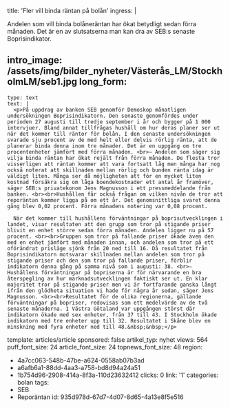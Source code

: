 title: 'Fler vill binda räntan på bolån'
ingress: |
  <p>Andelen som vill binda bolåneräntan har ökat betydligt sedan förra månaden. Det är en av slutsatserna man kan dra av SEB:s senaste Boprisindikator.
  </p>
  
intro_image: /assets/img/bilder_nyheter/Västerås_LM/StockholmLM/seb1.jpg
long_form:
  -
    type: text
    text: |
      <p>På uppdrag av banken SEB genomför Demoskop månatligen undersökningen Boprisindikatorn. Den senaste genomfördes under perioden 27 augusti till tredje september i år och bygger på 1 000 intervjuer. Bland annat tillfrågas hushåll om hur deras planer ser ut när det kommer till räntor för bolån. I den senaste undersökningen svarade sju procent av de med helt eller delvis rörlig ränta, att de planerar binda denna inom tre månader. Det är en uppgång om tre procentenheter jämfört med förra månaden. <br>– Andelen som säger sig vilja binda räntan har ökat rejält från förra månaden. De flesta tror visserligen att räntan kommer att vara fortsatt låg men många har nog också noterat att skillnaden mellan rörlig och bunden ränta idag är väldigt liten. Många ser då möjligheten att för en mycket liten kostnad försäkra sig om låga boendekostnader ett antal år framöver, säger SEB:s privatekonom Jens Magnusson i ett pressmeddelande från banken. <br><br>Hushållen får också frågan om vilken nivån de tror att reporäntan kommer ligga på om ett år. Det genomsnittliga svaret denna gång blev 0,02 procent. Förra månadens notering var 0,08 procent.    
      
      När det kommer till hushållens förväntningar på boprisutvecklingen i landet, visar resultaten att den grupp som tror på stigande priser blivit en enhet större sedan förra månaden. Andelen ligger nu på 57 procent. <br><br>Gruppen som tror på fallande priser ökade även den med en enhet jämfört med månaden innan, och andelen som tror på ett oförändrat prisläge sjönk från 20 ned till 16. Då resultatet från Boprisindikatorn motsvarar skillnaden mellan andelen som tror på stigande priser och den som tror på fallande priser, förblir indikatorn denna gång på samma nivå som i augusti: 38. <br>– Hushållens förväntningar på bopriserna är för närvarande en bra återspegling av hur marknadsutvecklingen faktiskt ser ut. En klar majoritet tror på stigande priser men vi är fortfarande ganska långt ifrån den glödheta situation vi hade för några år sedan, säger Jens Magnusson. <br><br>Resultatet för de olika regionerna, gällande förväntningar på bopriser, redovisas som ett medelvärde av de två senaste månaderna. I Västra Götaland var uppgången störst där indikatorn ökade med sex enheter, från 37 till 43. I Stockholm ökade indikatorn med tre enheter upp till 32. Resultatet i Skåne blev en minskning med fyra enheter ned till 48.&nbsp;&nbsp;</p>
      
template: articles/article
sponsored: false
artikel_typ: nyhet
views: 564
puff_font_size: 24
article_font_size: 24
topnews_font_size: 48
region:
  - 4a7cc063-548b-47be-a624-0558ab07b3ad
  - a6afb6a1-88dd-4aa3-a758-bd8d94a24a51
  - 1b754d96-2908-414a-8f3a-110d23632412
clicks: 0
link: '1'
categories: bolan
tags:
  - SEB
  - Reporäntan
id: 935d978d-67d7-4d07-8d65-4a13e8f5e516

